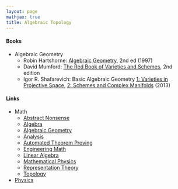 ```yaml
---
layout: page
mathjax: true
title: Algebraic Topology
---
```


#### Books
* Algebraic Geometry
  * Robin Hartshorne: [Algebraic Geometry](https://www.amazon.com/Algebraic-Geometry-Graduate-Texts-Mathematics/dp/0387902449), 2nd ed (1997)
  * David Mumford: [The Red Book of Varieties and Schemes](https://www.amazon.com/Red-Book-Varieties-Schemes-Mathematics/dp/354063293X), 2nd edition
  * Igor R. Shafarevich: Basic Algebraic Geometry [1: Varieties in Projective Space](https://www.amazon.com/Basic-Algebraic-Geometry-Varieties-Projective/dp/364242726X/), [2: Schemes and Complex Manifolds](https://www.amazon.com/Basic-Algebraic-Geometry-Schemes-Manifolds/dp/366251401X) (2013)

#### Links
* Math
  * [Abstract Nonsense](math/abstract_nonsense.md)
  * [Algebra](math/algebra.md)
  * [Algebraic Geometry](math/algebraic_geometry.md)
  * [Analysis](math/analysis.md)
  * [Automated Theorem Proving](math/automated_theorem_proving.md)
  * [Engineering Math](math/engineering_math.md)
  * [Linear Algebra](math/linear_algebra.md)
  * [Mathematical Physics](mathematical_physics.md)
  * [Representation Theory](math/representation_theory.md)
  * [Topology](math/topology.md)
* [Physics](physics.md)


